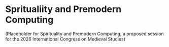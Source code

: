 # Spritualiity and Premodern Computing

(Placeholder for Spirituality and Premodern Computing, a proposed session for the 2026 International Congress on Medieval Studies)

